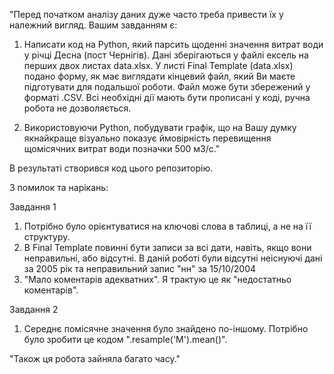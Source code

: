 "Перед початком аналізу даних дуже часто треба привести їх у належний вигляд. Вашим завданням є:

1. Написати код на Python, який парсить щоденні значення витрат води у річці Десна (пост Чернігів). 
Дані зберігаються у файлі ексель на перших двох листах data.xlsx. 
У листі Final Template (data.xlsx) подано форму, як має виглядати кінцевий файл, який Ви маєте підготувати для подальшої роботи. 
Файл може бути збережений у форматі .CSV. 
Всі необхідні дії мають бути прописані у коді, ручна робота не дозволяється.

2. Використовуючи Python, побудувати графік, що на Вашу думку якнайкраще візуально показує ймовірність перевищення щомісячних витрат води позначки 500 м3/с."

В результаті створився код цього репозиторію.

З помилок та нарікань:

Завдання 1
1. Потрібно було орієнтуватися на ключові слова в таблиці, а не на її структуру.
2. В Final Template повинні бути записи за всі дати, навіть, якщо вони неправильні, або відсутні. В даній роботі були відсутні неіснуючі дані за 2005 рік та неправильний запис "нн" за 15/10/2004
3. "Мало коментарів адекватних". Я трактую це як "недостатньо коментарів".


Завдання 2
1. Середнє помісячне значення було знайдено по-іншому. Потрібно було зробити це кодом ".resample('M').mean()".

"Також ця робота зайняла багато часу."
